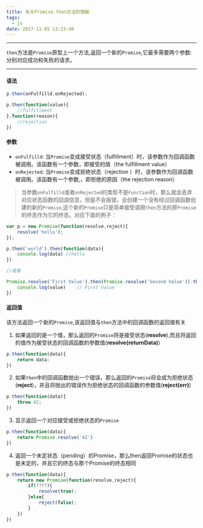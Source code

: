 ```yaml
---
title: 有关Promise.then方法的理解
tags:
  - js
date: 2017-11-05 13:23:40
---
```


--------------------------------------------

`then`方法是`Promise`原型上一个方法,返回一个新的`Promise`,它最多需要两个参数:分别对应成功和失败的请求。

-------------------------------------------
<!--more-->

#### 语法

```js
p.then(onFulfilld,onRejected);

p.then(function(value){
    //fulfillment
},function(reason){
    //rejection
})
```

#### 参数

* `onFulfilld`: 当`Promise`变成接受状态（fulfillment）时，该参数作为回调函数被调用。该函数有一个参数，即接受的值（the fulfillment  value）
* `onRejected`: 当`Promise`变成拒绝状态（rejection ）时，该参数作为回调函数被调用。该函数有一个参数,，即拒绝的原因（the rejection reason）

>当参数`onFulfilld`或者`onRejected`的类型不是`Function`时，那么就会丢弃对应状态函数的回调信息，但是不会报错，会创建一个没有经过回调函数创建的新的`Promise`,这个新的`Promise`只是简单接受调用`then`方法的原`Promise`的终态作为它的终态。对应下面的例子：
```js
var p = new Promise(function(resolve,reject){
    resolve('hello');
});

p.then('world').then(function(data){
    console.log(data) //hello
})

//或者

Promise.resolve('First Value').then(Promise.resolve('Second Value')).then(null).then((value) => {
    console.log(value)    // First Value
})
```

#### 返回值

该方法返回一个新的`Promise`,该返回值与`then`方法中的回调函数的返回值有关

1. 如果返回的是一个值，那么返回的`Promise`将是接受状态(**resolve**),而且将返回的值作为接受状态的回调函数的参数值(**resolve(returnData)**)
```js
p.then(function(data){
    return data;
})
```
2. 如果`then`中的回调函数抛出一个错误，那么返回的`Promise`将会成为拒绝状态(**reject**)，并且将抛出的错误作为拒绝状态的回调函数的参数值(**reject(err)**)
```js
p.then(function(data){
    throw 42;
})
```
3. 显示返回一个对应接受或拒绝状态的`Promise`
```js
p.then(function(data){
    return Promise.resolve('42')
})
```
4. 返回一个未定状态（pending）的Promise，那么then返回Promise的状态也是未定的，并且它的终态与那个Promise的终态相同
```js
p.then(function(data){
    return new Promise(function(resolve,reject){
        if(????){
            resolve(true);
        }else{
            reject(false);
        }
    })
})
```